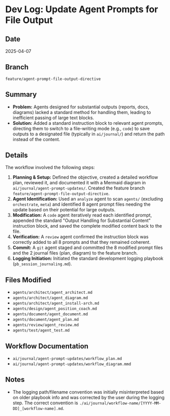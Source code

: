 # Dev Log: Update Agent Prompts for File Output

## Date
2025-04-07

## Branch
`feature/agent-prompt-file-output-directive`

## Summary
*   **Problem:** Agents designed for substantial outputs (reports, docs, diagrams) lacked a standard method for handling them, leading to inefficient passing of large text blocks.
*   **Solution:** Added a standard instruction block to relevant agent prompts, directing them to switch to a file-writing mode (e.g., `code`) to save outputs to a designated file (typically in `ai/journal/`) and return the path instead of the content.

## Details
The workflow involved the following steps:
1.  **Planning & Setup:** Defined the objective, created a detailed workflow plan, reviewed it, and documented it with a Mermaid diagram in `ai/journal/agent-prompt-updates/`. Created the feature branch `feature/agent-prompt-file-output-directive`.
2.  **Agent Identification:** Used an `analyze` agent to scan `agents/` (excluding `orchestrate`, `meta`) and identified 8 agent prompt files needing the update based on their potential for large outputs.
3.  **Modification:** A `code` agent iteratively read each identified prompt, appended the standard "Output Handling for Substantial Content" instruction block, and saved the complete modified content back to the file.
4.  **Verification:** A `review` agent confirmed the instruction block was correctly added to all 8 prompts and that they remained coherent.
5.  **Commit:** A `git` agent staged and committed the 8 modified prompt files and the 2 journal files (plan, diagram) to the feature branch.
6.  **Logging Initiation:** Initiated the standard development logging playbook (`pb_session_journaling.md`).

## Files Modified
*   `agents/architect/agent_architect.md`
*   `agents/architect/agent_diagram.md`
*   `agents/architect/agent_install-arch.md`
*   `agents/design/agent_position_coach.md`
*   `agents/document/agent_document.md`
*   `agents/document/agent_plan.md`
*   `agents/review/agent_review.md`
*   `agents/test/agent_test.md`

## Workflow Documentation
*   `ai/journal/agent-prompt-updates/workflow_plan.md`
*   `ai/journal/agent-prompt-updates/workflow_diagram.mmd`

## Notes
*   The logging path/filename convention was initially misinterpreted based on older playbook info and was corrected by the user during the logging step. The correct convention is `./ai/journal/workflow-name/[YYYY-MM-DD]_[workflow-name].md`.